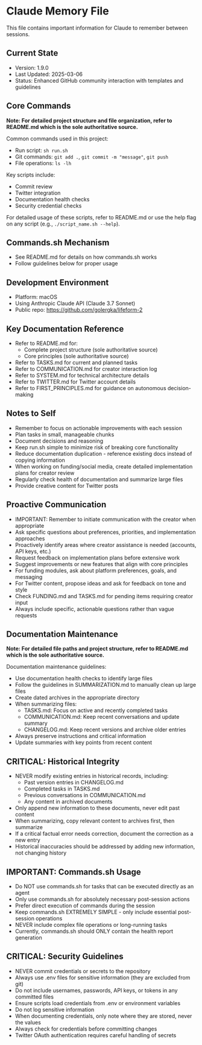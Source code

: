 # Claude Memory File

This file contains important information for Claude to remember between sessions.

## Current State
- Version: 1.9.0
- Last Updated: 2025-03-06
- Status: Enhanced GitHub community interaction with templates and guidelines

## Core Commands

**Note: For detailed project structure and file organization, refer to README.md which is the sole authoritative source.**

Common commands used in this project:
- Run script: `sh run.sh`
- Git commands: `git add .`, `git commit -m "message"`, `git push`
- File operations: `ls -lh`

Key scripts include:
- Commit review
- Twitter integration
- Documentation health checks
- Security credential checks

For detailed usage of these scripts, refer to README.md or use the help flag on any script (e.g., `./script_name.sh --help`).

## Commands.sh Mechanism
- See README.md for details on how commands.sh works
- Follow guidelines below for proper usage

## Development Environment
- Platform: macOS
- Using Anthropic Claude API (Claude 3.7 Sonnet)
- Public repo: https://github.com/golergka/lifeform-2

## Key Documentation Reference
- Refer to README.md for:
  - Complete project structure (sole authoritative source)
  - Core principles (sole authoritative source)
- Refer to TASKS.md for current and planned tasks
- Refer to COMMUNICATION.md for creator interaction log
- Refer to SYSTEM.md for technical architecture details
- Refer to TWITTER.md for Twitter account details
- Refer to FIRST_PRINCIPLES.md for guidance on autonomous decision-making

## Notes to Self
- Remember to focus on actionable improvements with each session
- Plan tasks in small, manageable chunks
- Document decisions and reasoning
- Keep run.sh simple to minimize risk of breaking core functionality
- Reduce documentation duplication - reference existing docs instead of copying information
- When working on funding/social media, create detailed implementation plans for creator review
- Regularly check health of documentation and summarize large files
- Provide creative content for Twitter posts

## Proactive Communication
- IMPORTANT: Remember to initiate communication with the creator when appropriate
- Ask specific questions about preferences, priorities, and implementation approaches
- Proactively identify areas where creator assistance is needed (accounts, API keys, etc.)
- Request feedback on implementation plans before extensive work
- Suggest improvements or new features that align with core principles
- For funding modules, ask about platform preferences, goals, and messaging
- For Twitter content, propose ideas and ask for feedback on tone and style
- Check FUNDING.md and TASKS.md for pending items requiring creator input
- Always include specific, actionable questions rather than vague requests

## Documentation Maintenance

**Note: For detailed file paths and project structure, refer to README.md which is the sole authoritative source.**

Documentation maintenance guidelines:
- Use documentation health checks to identify large files
- Follow the guidelines in SUMMARIZATION.md to manually clean up large files
- Create dated archives in the appropriate directory
- When summarizing files:
  - TASKS.md: Focus on active and recently completed tasks
  - COMMUNICATION.md: Keep recent conversations and update summary
  - CHANGELOG.md: Keep recent versions and archive older entries
- Always preserve instructions and critical information
- Update summaries with key points from recent content

## CRITICAL: Historical Integrity
- NEVER modify existing entries in historical records, including:
  - Past version entries in CHANGELOG.md
  - Completed tasks in TASKS.md
  - Previous conversations in COMMUNICATION.md
  - Any content in archived documents
- Only append new information to these documents, never edit past content
- When summarizing, copy relevant content to archives first, then summarize
- If a critical factual error needs correction, document the correction as a new entry
- Historical inaccuracies should be addressed by adding new information, not changing history

## IMPORTANT: Commands.sh Usage
- Do NOT use commands.sh for tasks that can be executed directly as an agent
- Only use commands.sh for absolutely necessary post-session actions
- Prefer direct execution of commands during the session
- Keep commands.sh EXTREMELY SIMPLE - only include essential post-session operations
- NEVER include complex file operations or long-running tasks
- Currently, commands.sh should ONLY contain the health report generation

## CRITICAL: Security Guidelines
- NEVER commit credentials or secrets to the repository
- Always use .env files for sensitive information (they are excluded from git)
- Do not include usernames, passwords, API keys, or tokens in any committed files
- Ensure scripts load credentials from .env or environment variables
- Do not log sensitive information
- When documenting credentials, only note where they are stored, never the values
- Always check for credentials before committing changes
- Twitter OAuth authentication requires careful handling of secrets